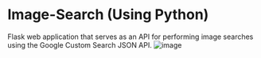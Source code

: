 # Image-Search (Using Python)
Flask web application that serves as an API for performing image searches using the Google Custom Search JSON API.
![image](https://github.com/singh-admin/Image-Search/assets/61795935/3ae540b4-0fc4-43bd-9b35-0de42bedba3e)

